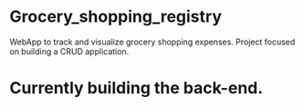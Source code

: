 # Grocery_shopping_registry
WebApp to track and visualize grocery shopping expenses. Project focused on building a CRUD application.

# Currently building the back-end.
